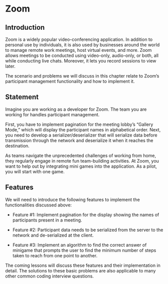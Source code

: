 # Zoom
## Introduction #
Zoom is a widely popular video-conferencing application. In addition to personal use by individuals, it is also used by businesses around the world to manage remote work meetings, host virtual events, and more. Zoom allows meetings to be conducted using video-only, audio-only, or both, all while conducting live chats. Moreover, it lets you record sessions to view later.

The scenario and problems we will discuss in this chapter relate to Zoom’s participant management functionality and how to implement it.

## Statement #
Imagine you are working as a developer for Zoom. The team you are working for handles participant management.

First, you have to implement pagination for the meeting lobby’s “Gallery Mode,” which will display the participant names in alphabetical order. Next, you need to develop a serializer/deserializer that will serialize data before transmission through the network and deserialize it when it reaches the destination.

As teams navigate the unprecedented challenges of working from home, they regularly engage in remote fun team-building activities. At Zoom, you want to help out by integrating mini games into the application. As a pilot, you will start with one game.

## Features #
We will need to introduce the following features to implement the functionalities discussed above:

- Feature #1: Implement pagination for the display showing the names of participants present in a meeting.

- Feature #2: Participant data needs to be serialized from the server to the network and de-serialized at the client.

- Feature #3: Implement an algorithm to find the correct answer of minigame that prompts the user to find the minimum number of steps taken to reach from one point to another.

The coming lessons will discuss these features and their implementation in detail. The solutions to these basic problems are also applicable to many other common coding interview questions.
